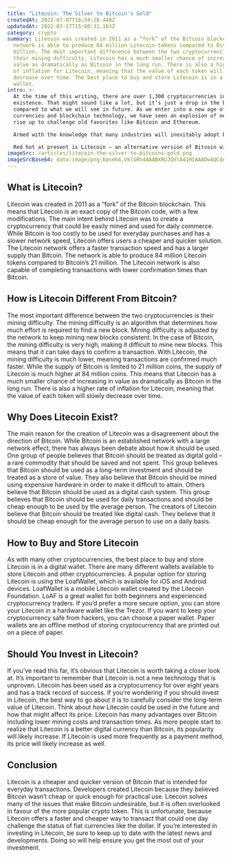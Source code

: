 ```yaml
---
title: "Litecoin: The Silver to Bitcoin's Gold"
createdAt: 2022-07-07T16:54:26.448Z
updatedAt: 2022-07-17T15:00:31.163Z
category: crypto
summary: Litecoin was created in 2011 as a “fork” of the Bitcoin blockchain. The
  network is able to produce 84 million Litecoin tokens compared to Bitcoin’s 21
  million. The most important difference between the two cryptocurrencies is
  their mining difficulty. Litecoin has a much smaller chance of increasing in
  value as dramatically as Bitcoin in the long run. There is also a higher rate
  of inflation for Litecoin, meaning that the value of each token will slowly
  decrease over time. The best place to buy and store Litecoin is in a digital
  wallet.
intro: >-
  At the time of this writing, there are over 1,300 cryptocurrencies in
  existence. That might sound like a lot, but it’s just a drop in the bucket
  compared to what we will see in future. As we enter into a new age of digital
  currencies and blockchain technology, we have seen an explosion of new tokens
  rise up to challenge old favorites like Bitcoin and Ethereum.

  Armed with the knowledge that many industries will inevitably adopt blockchain technology, developers have created their own unique solutions to accelerate adoption of this exciting new technology. While most of these coins are little more than experimental testnets for improving upon existing blockchains like Ethereum – others are legitimate competitors to the market leaders.

  Red hot at present is Litecoin – an alternative version of Bitcoin with some key differences. Let’s take a deeper look at how this newer cryptocurrency stacks up against its older brother...
imageSrc: /articles/litecoin-the-silver-to-bitcoins-gold.png
imageSrcBase64: data:image/png;base64,UklGRn4AAABXRUJQVlA4IHIAAADwAQCdASoKAAoAAUAmJZACdAEPCberskAA/vb6vPpUp8/zjNxz1wF5S9Q2mK9fO42ZrVgHW+8eeJB/8q/NYkc2EDx4cIbWB0p1Jh1PwW+cgm4XFFaEObt/H9O/4OX74u3I9d2P/LG1VTfVpMrZqoYoAAA=
---
```


## What is Litecoin?

Litecoin was created in 2011 as a “fork” of the Bitcoin blockchain. This means that Litecoin is an exact copy of the Bitcoin code, with a few modifications. The main intent behind Litecoin was to create a cryptocurrency that could be easily mined and used for daily commerce. While Bitcoin is too costly to be used for everyday purchases and has a slower network speed, Litecoin offers users a cheaper and quicker solution.
The Litecoin network offers a faster transaction speed and has a larger supply than Bitcoin. The network is able to produce 84 million Litecoin tokens compared to Bitcoin’s 21 million. The Litecoin network is also capable of completing transactions with lower confirmation times than Bitcoin.

## How is Litecoin Different From Bitcoin?

The most important difference between the two cryptocurrencies is their mining difficulty. The mining difficulty is an algorithm that determines how much effort is required to find a new block. Mining difficulty is adjusted by the network to keep mining new blocks consistent. In the case of Bitcoin, the mining difficulty is very high, making it difficult to mine new blocks. This means that it can take days to confirm a transaction. With Litecoin, the mining difficulty is much lower, meaning transactions are confirmed much faster.
While the supply of Bitcoin is limited to 21 million coins, the supply of Litecoin is much higher at 84 million coins. This means that Litecoin has a much smaller chance of increasing in value as dramatically as Bitcoin in the long run. There is also a higher rate of inflation for Litecoin, meaning that the value of each token will slowly decrease over time.

## Why Does Litecoin Exist?

The main reason for the creation of Litecoin was a disagreement about the direction of Bitcoin. While Bitcoin is an established network with a large network effect, there has always been debate about how it should be used.
One group of people believes that Bitcoin should be treated as digital gold – a rare commodity that should be saved and not spent. This group believes that Bitcoin should be used as a long-term investment and should be treated as a store of value. They also believe that Bitcoin should be mined using expensive hardware in order to make it difficult to attain.
Others believe that Bitcoin should be used as a digital cash system. This group believes that Bitcoin should be used for daily transactions and should be cheap enough to be used by the average person.
The creators of Litecoin believe that Bitcoin should be treated like digital cash. They believe that it should be cheap enough for the average person to use on a daily basis.

## How to Buy and Store Litecoin

As with many other cryptocurrencies, the best place to buy and store Litecoin is in a digital wallet. There are many different wallets available to store Litecoin and other cryptocurrencies. A popular option for storing Litecoin is using the LoafWallet, which is available for iOS and Android devices. LoafWallet is a mobile Litecoin wallet created by the Litecoin Foundation. LoAF is a great wallet for both beginners and experienced cryptocurrency traders.
If you’d prefer a more secure option, you can store your Litecoin in a hardware wallet like the Trezor. If you want to keep your cryptocurrency safe from hackers, you can choose a paper wallet. Paper wallets are an offline method of storing cryptocurrency that are printed out on a piece of paper.

## Should You Invest in Litecoin?

If you’ve read this far, it’s obvious that Litecoin is worth taking a closer look at. It’s important to remember that Litecoin is not a new technology that is unproven. Litecoin has been used as a cryptocurrency for over eight years and has a track record of success.
If you’re wondering if you should invest in Litecoin, the best way to go about it is to carefully consider the long-term value of Litecoin. Think about how Litecoin could be used in the future and how that might affect its price.
Litecoin has many advantages over Bitcoin including lower mining costs and transaction times. As more people start to realize that Litecoin is a better digital currency than Bitcoin, its popularity will likely increase. If Litecoin is used more frequently as a payment method, its price will likely increase as well.

## Conclusion

Litecoin is a cheaper and quicker version of Bitcoin that is intended for everyday transactions. Developers created Litecoin because they believed Bitcoin wasn’t cheap or quick enough for practical use.
Litecoin solves many of the issues that make Bitcoin undesirable, but it is often overlooked in favour of the more popular crypto token. This is unfortunate, because Litecoin offers a faster and cheaper way to transact that could one day challenge the status of fiat currencies like the dollar.
If you’re interested in investing in Litecoin, be sure to keep up to date with the latest news and developments. Doing so will help ensure you get the most out of your investment.
